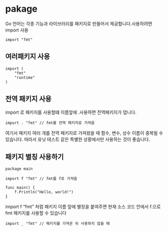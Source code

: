 # pakage

Go 언어는 각종 기능과 라이브러리를 패키지로 만들어서 제공합니다.사용하려면 import 사용

```
import "fmt"

```

## 여러패키지 사용
```
import (
	"fmt"
	"runtime"
)
```
## 전역 패키지 사용

import 로 패키지를 사용할떄 이름앞에 .사용하면 전역패키지가 댑니다.
```
import . "fmt" // fmt를 전역 패키지로 가져옴

```

여기서 패키지 여러 개를 전역 패키지로 가져왔을 때 함수, 변수, 상수 이름이 중복될 수 있습니다. 따라서 유닛 테스트 같은 특별한 상황에서만 사용하는 것이 좋습니다.

## 패키지 별칭 사용하기

```
package main

import f "fmt" // fmt를 f로 가져옴

func main() {
	f.Println("Hello, world!")
}
```
import f “fmt” 처럼 패키지 이름 앞에 별칭을 붙여주면 현재 소스 코드 안에서 f.으로 fmt 패키지를 사용할 수 있습니다

```
import _ "fmt" // 패키지를 가져온 뒤 사용하지 않을 때
```
